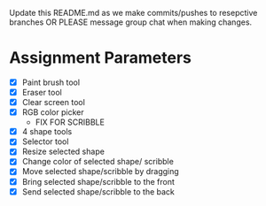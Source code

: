 Update this README.md as we make commits/pushes to resepctive branches OR PLEASE message group chat when making changes.

# Assignment Parameters
- [X] Paint brush tool
- [X] Eraser tool
- [X] Clear screen tool
- [X] RGB color picker
    - FIX FOR SCRIBBLE
- [X] 4 shape tools
- [X] Selector tool
- [X] Resize selected shape
- [X] Change color of selected shape/ scribble
- [X] Move selected shape/scribble by dragging
- [X] Bring selected shape/scribble to the front
- [X] Send selected shape/scribble to the back
